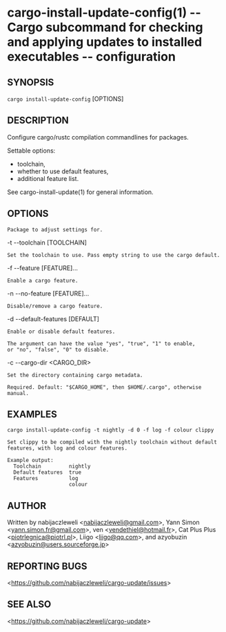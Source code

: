 cargo-install-update-config(1) -- Cargo subcommand for checking and applying updates to installed executables -- configuration
==============================================================================================================================

## SYNOPSIS

`cargo install-update-config` [OPTIONS] <PACKAGE>

## DESCRIPTION

Configure cargo/rustc compilation commandlines for packages.

Settable options:

  * toolchain,
  * whether to use default features,
  * additional feature list.

See cargo-install-update(1) for general information.

## OPTIONS

  <PACKAGE>

    Package to adjust settings for.

  -t --toolchain [TOOLCHAIN]

    Set the toolchain to use. Pass empty string to use the cargo default.

  -f --feature [FEATURE]...

    Enable a cargo feature.

  -n --no-feature [FEATURE]...

    Disable/remove a cargo feature.

  -d --default-features [DEFAULT]

    Enable or disable default features.

    The argument can have the value "yes", "true", "1" to enable,
    or "no", "false", "0" to disable.

  -c --cargo-dir <CARGO_DIR>

    Set the directory containing cargo metadata.

    Required. Default: "$CARGO_HOME", then $HOME/.cargo", otherwise manual.

## EXAMPLES

  `cargo install-update-config -t nightly -d 0 -f log -f colour clippy`

    Set clippy to be compiled with the nightly toolchain without default
    features, with log and colour features.

    Example output:
      Toolchain         nightly
      Default features  true
      Features          log
                        colour

## AUTHOR

Written by nabijaczleweli &lt;<nabijaczleweli@gmail.com>&gt;,
           Yann Simon &lt;<yann.simon.fr@gmail.com>&gt;,
           ven &lt;<vendethiel@hotmail.fr>&gt;,
           Cat Plus Plus &lt;<piotrlegnica@piotrl.pl>&gt;,
           Liigo &lt;<liigo@qq.com>&gt;,
       and azyobuzin &lt;<azyobuzin@users.sourceforge.jp>&gt;

## REPORTING BUGS

&lt;<https://github.com/nabijaczleweli/cargo-update/issues>&gt;

## SEE ALSO

&lt;<https://github.com/nabijaczleweli/cargo-update>&gt;
